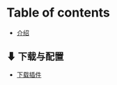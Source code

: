 # Table of contents

* [介绍](README.md)

## ⬇ 下载与配置 <a href="#download-config" id="download-config"></a>

* [下载插件](download-config/download.md)
